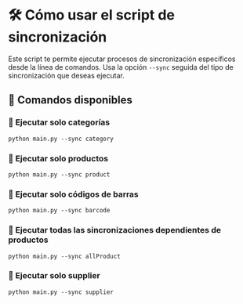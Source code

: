 # 🛠️ Cómo usar el script de sincronización

Este script te permite ejecutar procesos de sincronización específicos desde la línea de comandos. Usa la opción `--sync` seguida del tipo de sincronización que deseas ejecutar.

## 🧪 Comandos disponibles

### 🔹 Ejecutar solo categorías
```
python main.py --sync category
```

### 🔹 Ejecutar solo productos
```
python main.py --sync product
```

### 🔹 Ejecutar solo códigos de barras
```
python main.py --sync barcode
```

### 🔹 Ejecutar todas las sincronizaciones dependientes de productos
```
python main.py --sync allProduct
```

### 🔹 Ejecutar solo supplier
```
python main.py --sync supplier
```
